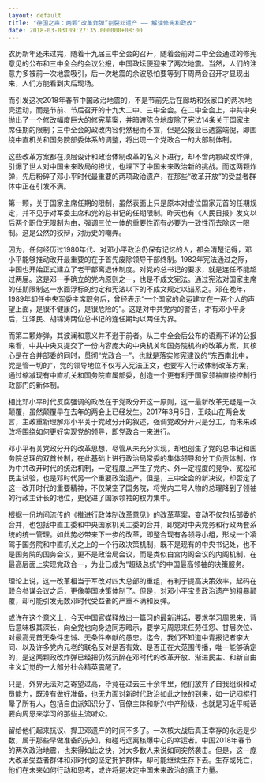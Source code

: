 ```yaml
---
layout: default
title: "德国之声：两颗“改革炸弹”割裂邓遗产 —— 解读修宪和政改"
date: 2018-03-03T09:27:35.000000+08:00
---
```


农历新年还未过完，随着十九届三中全会的召开，随着会前对二中全会通过的修宪意见的公布和三中全会的会议公报，中国政坛便迎来了两次地震。当然，人们的注意力多被前一次地震吸引，后一次地震的余波恐怕要等到下周两会召开才显现出来，人们方能看到灾后现场。

而引发这次2018年春节中国政治地震的，不是节前先后在廊坊和张家口的两次地壳运动，而是节前、节后召开的十九大二中、三中全会。在二中全会上，中共中央抛出了一个修改幅度巨大的修宪草案，并暗渡陈仓地废除了宪法14条关于国家主席任期的限制；三中全会的政改内容仍然秘而不宣，但是公报业已透露端倪，即围绕中直机关和国务院部委体系的调整，将出现一个党政合一的大部制体制。

这些改革方案都在顶层设计和政治体制改革的名义下进行，却不啻两颗政改炸弹，引爆了世人对中国未来政局的担忧，也埋下了中国未来政治新的挑战。而这两颗炸弹，先后粉碎了邓小平时代最重要的两项政治遗产，在那些“改革开放”的受益者群体中正在引发不满。

第一颗，关于国家主席任期的限制，虽然表面上只是原本对虚位国家元首的任期规定，并不见于对军委主席和党的总书记的任期限制。昨天也有《人民日报》发文以后两个职位无限制为由，强调三位一体的重要性而有必要为一致性而去除这一限制。这是公然的狡辩，对历史的嘲弄。

因为，任何经历过1980年代、对邓小平政治仍保有记忆的人，都会清楚记得，邓小平能够推动改开最重要的在于首先废除领导干部终制。1982年宪法通过之际，中国也开始正式建立了老干部离退休制度。对党的总书记的要求，就是连任不能超过两届。这是邓一手确立的党内原则之一，也是不成文宪法。通过宪法对国家主席的任期限制这一水面浮标的约定和宪法以下的不成文规定以锚系之。邓在晚年，1989年卸任中央军委主席职务后，曾经表示“一个国家的命运建立在一两个人的声望上面，是很不健康的，是很危险的”。这是对中共党内的警告，才有邓小平身后，江泽民、胡锦涛两位总书记的连任期均以两任为界。

而第二颗炸弹，其波澜和意义并不逊于前者。从三中全会后公布的语焉不详的公报来看，中共中央又提交了一份内容庞大的中央机关和国务院机构的改革方案，其核心是在合并部委的同时，贯彻“党政合一”。也就是落实修宪建议的“东西南北中，党是管一切的”，党的领导地位不仅写入宪法正文，也要写入行政体制改革方案，通过缩减现有中直机关和国务院直属部委，创造一个更有利于国家领袖直接控制行政部门的新体制。

相比邓小平时代反腐强调的政改在于党政分开这一原则，这一最新改革无疑是一次颠覆，虽然颠覆早在去年的两会上已经发生。2017年3月5日，王岐山在两会发言，主政重新理解邓小平关于党政分开的叙述，强调党政分开只是分工，而未来政改将围绕如何更好实现党的领导，即党政合一来进行。

邓小平有关党政分开的改革思想，尽管从未充分实现，却也创生了党的总书记和国务院总理的双首长制，在此基础上进行政治局常委的集体领导和分工负责体制，作为中共改开时代的统治机制，一定程度上产生了党内、外一定程度的竞争、宽松和民主试验，也是邓时代另一个重要政治遗产。但是，三中全会的新决议，却否定了这一改开时代的重要精神，不仅架空了国务院，将党内二号人物的总理降到了领袖的行政主计长的地位，更促进了国家领袖的权力集中。

根据一份坊间流传的《推进行政体制改革意见》的改革草案，变动不仅包括部委的合并，也包括中直工委和中央国家机关工委的合并，即党对中央党务和行政两套系统的统一管理。如此势必带来下一步的改革，即整合现有各领导小组，形成一个凌驾于国务院和中直机关之上的一个行政决策机制，既不是现有的中央书记处，也不是国务院的国务会议，更不是政治局会议，而是类似白宫内阁会议的内阁机制，在最高层面上实现党政合一，为业已成为“超级总统”的中国最高领袖的决策服务。

理论上说，这一改革相当于军改对四大总部的重组，有利于提高决策效率，起码在联合参谋会议之后，更像美国决策体制了。但是，对邓小平宝贵政治遗产的粗暴颠覆，却可能引发无数邓时代受益者的严重不满和反弹。

或许在这个意义上，今天中国官媒释放出一篇习的最新讲话，要求学习周恩来，背后意味极其深长，向全党也向身边同志暗示，要学习周恩来任劳任怨、甘居次位、对最高元首无条件忠诚、无条件奉献的愚忠。迄今，我们不知道中青报记者李大同、以及许多党内元老的联名反对是否有效、是否正在大范围传播，唯一能够确定的，是这两颗政改炸弹已经把仍然沉醉在邓时代的改革开放、渐进民主、和新自由主义幻觉的一大部分社会精英震醒了。

只是，外界无法对之寄望过高，毕竟在过去三十余年里，他们放弃了自我组织和动员能力，既没有做好准备，也无力面对新时代政治如此之快的到来，如一记闷棍打晕了所有人，包括自由派知识分子、官僚主体和新兴中产阶级，也就是习近平喊话要向周恩来学习的那些主流听众。

留给他们起来抗议、捍卫邓遗产的时间不多了。一次核大战后真正幸存的永远是少数，属于那些早做准备的先知，和碰巧远离核爆中心的幸运者。中国2018年春节的两次政治地震，也来得如此之快，对大多数人来说如同突然袭击。但是，这一庞大改革受益者群体和邓时代的坚定拥护群体，却可能继续生存下去。生存或死亡，他们在未来如何行动和思考，或许将是决定中国未来政治的真正力量。


